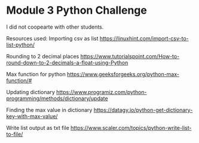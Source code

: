 # Module 3 Python Challenge

I did not coopearte with other students.

Resources used:
Importing csv as list
https://linuxhint.com/import-csv-to-list-python/

Rounding to 2 decimal places
https://www.tutorialspoint.com/How-to-round-down-to-2-decimals-a-float-using-Python

Max function for python
https://www.geeksforgeeks.org/python-max-function/#

Updating dictionary
https://www.programiz.com/python-programming/methods/dictionary/update

Finding the max value in dictionary
https://datagy.io/python-get-dictionary-key-with-max-value/

Write list output as txt file
https://www.scaler.com/topics/python-write-list-to-file/
